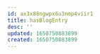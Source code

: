 ```yaml
---
id: ax3x88ngwpx6u3nmp4viir1
title: hasBlogEntry
desc: ''
updated: 1650750883899
created: 1650750883899
---
```


